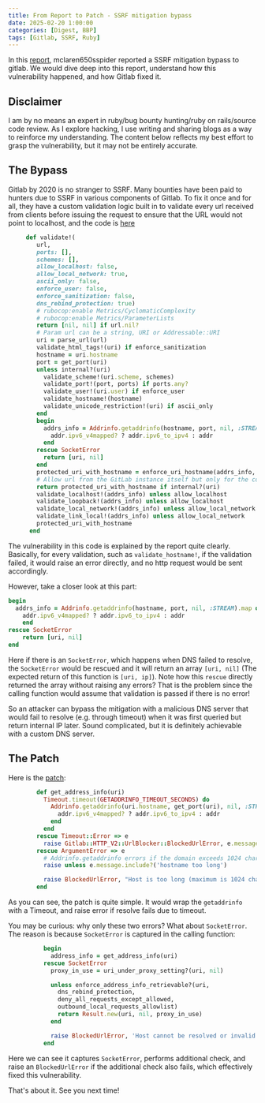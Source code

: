 ```yaml
---
title: From Report to Patch - SSRF mitigation bypass
date: 2025-02-20 1:00:00
categories: [Digest, BBP]
tags: [Gitlab, SSRF, Ruby]
---
```


In this [report](https://hackerone.com/reports/632101), mclaren650sspider reported a SSRF mitigation bypass to gitlab. We would dive deep into this report, understand how this vulnerability happened, and how Gitlab fixed it.

## Disclaimer

I am by no means an expert in ruby/bug bounty hunting/ruby on rails/source code review. As I explore hacking, I use writing and sharing blogs as a way to reinforce my understanding. The content below reflects my best effort to grasp the vulnerability, but it may not be entirely accurate.
## The Bypass

Gitlab by 2020 is no stranger to SSRF. Many bounties have been paid to hunters due to SSRF in various components of Gitlab. To fix it once and for all, they have a custom validation logic built in to validate every url  received from clients before issuing the request to ensure that the URL would not point to localhost, and the code is [here](https://gitlab.com/gitlab-org/gitlab-foss/-/blob/108c3cf16bed5733ffae086fb62c226961356560/lib/gitlab/url_blocker.rb#L59)
```ruby
     def validate!(
        url,
        ports: [],
        schemes: [],
        allow_localhost: false,
        allow_local_network: true,
        ascii_only: false,
        enforce_user: false,
        enforce_sanitization: false,
        dns_rebind_protection: true)
        # rubocop:enable Metrics/CyclomaticComplexity
        # rubocop:enable Metrics/ParameterLists
        return [nil, nil] if url.nil?
        # Param url can be a string, URI or Addressable::URI
        uri = parse_url(url)
        validate_html_tags!(uri) if enforce_sanitization
        hostname = uri.hostname
        port = get_port(uri)
        unless internal?(uri)
          validate_scheme!(uri.scheme, schemes)
          validate_port!(port, ports) if ports.any?
          validate_user!(uri.user) if enforce_user
          validate_hostname!(hostname)
          validate_unicode_restriction!(uri) if ascii_only
        end
        begin
          addrs_info = Addrinfo.getaddrinfo(hostname, port, nil, :STREAM).map do |addr|
            addr.ipv6_v4mapped? ? addr.ipv6_to_ipv4 : addr
          end
        rescue SocketError
          return [uri, nil]
        end
        protected_uri_with_hostname = enforce_uri_hostname(addrs_info, uri, hostname, dns_rebind_protection)
        # Allow url from the GitLab instance itself but only for the configured hostname and ports
        return protected_uri_with_hostname if internal?(uri)
        validate_localhost!(addrs_info) unless allow_localhost
        validate_loopback!(addrs_info) unless allow_localhost
        validate_local_network!(addrs_info) unless allow_local_network
        validate_link_local!(addrs_info) unless allow_local_network
        protected_uri_with_hostname
      end
```

The vulnerability in this code is explained by the report quite clearly. Basically, for every validation, such as `validate_hostname!`, if the validation failed, it would raise an error directly, and no http request would be sent accordingly.

However, take a closer look at this part:
```ruby
begin
  addrs_info = Addrinfo.getaddrinfo(hostname, port, nil, :STREAM).map do |addr|
    addr.ipv6_v4mapped? ? addr.ipv6_to_ipv4 : addr
    end
rescue SocketError
    return [uri, nil]
end
```
Here if there is an `SocketError`, which happens when DNS failed to resolve, the `SocketError` would be rescued and it will return an array `[uri, nil]` (The expected return of this function is `[uri, ip]`). Note how this `rescue` directly returned the array without raising any errors? That is the problem since the calling function would assume that validation is passed if there is no error!

So an attacker can bypass the mitigation with a malicious DNS server that would fail to resolve (e.g. through timeout) when it was first queried but return internal IP later. Sound complicated, but it is definitely achievable with a custom DNS server.

## The Patch
Here is the [patch](https://gitlab.com/gitlab-org/gitlab/-/blob/master/gems/gitlab-http/lib/gitlab/http_v2/url_blocker.rb?ref_type=heads#L218):
```ruby
        def get_address_info(uri)
          Timeout.timeout(GETADDRINFO_TIMEOUT_SECONDS) do
            Addrinfo.getaddrinfo(uri.hostname, get_port(uri), nil, :STREAM).map do |addr|
              addr.ipv6_v4mapped? ? addr.ipv6_to_ipv4 : addr
            end
          end
        rescue Timeout::Error => e
          raise Gitlab::HTTP_V2::UrlBlocker::BlockedUrlError, e.message
        rescue ArgumentError => e
          # Addrinfo.getaddrinfo errors if the domain exceeds 1024 characters.
          raise unless e.message.include?('hostname too long')

          raise BlockedUrlError, "Host is too long (maximum is 1024 characters)"
        end
```

As you can see, the patch is quite simple. It would wrap the `getaddrinfo` with a Timeout, and raise error if resolve fails due to timeout. 

You may be curious: why only these two errors? What about `SocketError`. The reason is because `SocketError` is captured in the calling function:
```ruby
          begin
            address_info = get_address_info(uri)
          rescue SocketError
            proxy_in_use = uri_under_proxy_setting?(uri, nil)

            unless enforce_address_info_retrievable?(uri,
              dns_rebind_protection,
              deny_all_requests_except_allowed,
              outbound_local_requests_allowlist)
              return Result.new(uri, nil, proxy_in_use)
            end

            raise BlockedUrlError, 'Host cannot be resolved or invalid'
          end
```
Here we can see it captures `SocketError`, performs additional check, and raise an `BlockedUrlError` if the additional check also fails, which effectively fixed this vulnerability.

That's about it. See you next time!
